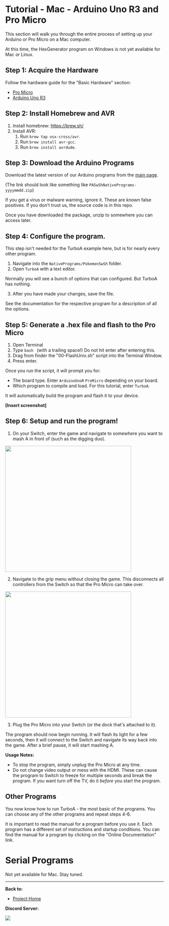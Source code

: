 # Tutorial - Mac - Arduino Uno R3 and Pro Micro

This section will walk you through the entire process of setting up your Arduino or Pro Micro on a Mac computer.

At this time, the HexGenerator program on Windows is not yet available for Mac or Linux.

## Step 1: Acquire the Hardware

Follow the hardware guide for the "Basic Hardware" section:
- [Pro Micro](Hardware-ProMicro.md)
- [Arduino Uno R3](Hardware-ArduinoUnoR3.md)

## Step 2: Install Homebrew and AVR

1. Install homebrew: https://brew.sh/
2. Install AVR:
    1. Run `brew tap osx-cross/avr`.
    2. Run `brew install avr-gcc`.
    3. Run `brew install avrdude`.

## Step 3: Download the Arduino Programs

Download the latest version of our Arduino programs from the [main page](https://github.com/Mysticial/Pokemon-Automation-SwSh-Arduino-Scripts).

(The link should look like something like `PASwShNativePrograms-yyyymmdd.zip`)

If you get a virus or malware warning, ignore it. These are known false positives. If you don't trust us, the source code is in this repo.

Once you have downloaded the package, unzip to somewhere you can access later.

## Step 4: Configure the program.

This step isn't needed for the TurboA example here, but is for nearly every other program.

1. Navigate into the `NativePrograms/PokemonSwSh` folder.
2. Open `TurboA` with a text editor.

Normally you will see a bunch of options that can configured. But TurboA has nothing.

3. After you have made your changes, save the file.

See the documentation for the respective program for a description of all the options.

## Step 5: Generate a .hex file and flash to the Pro Micro

1. Open Terminal
2. Type `bash ` (with a trailing space!) Do not hit enter after entering this.
3. Drag from finder the "00-FlashUnix.sh" script into the Terminal Window.
4. Press enter.

Once you run the script, it will prompt you for:
- The board type. Enter `ArduinoUnoR` `ProMicro` depending on your board.
- Which program to compile and load. For this tutorial, enter `TurboA`.

It will automatically build the program and flash it to your device.

**[Insert screenshot]**

## Step 6: Setup and run the program!

1. On your Switch, enter the game and navigate to somewhere you want to mash A in front of (such as the digging duo).

<img src="images/digging-duo.jpg" height="400">

2. Navigate to the grip menu without closing the game. This disconnects all controllers from the Switch so that the Pro Micro can take over.

<img src="images/grip-menu.jpg" height="400">

3. Plug the Pro Micro into your Switch (or the dock that's attached to it).

The program should now begin running. It will flash its light for a few seconds, then it will connect to the Switch and navigate its way back into the game. After a brief pause, it will start mashing A.

**Usage Notes:**

- To stop the program, simply unplug the Pro Micro at any time.
- Do not change video output or mess with the HDMI. These can cause the program to Switch to freeze for multiple seconds and break the program. If you want turn off the TV, do it *before* you start the program.

## Other Programs

You now know how to run TurboA - the most basic of the programs. You can choose any of the other programs and repeat steps 4-6.

It is important to read the manual for a program before you use it. Each program has a different set of instructions and startup conditions.
You can find the manual for a program by clicking on the "Online Documentation" link.

# Serial Programs

Not yet available for Mac. Stay tuned.







<hr>

**Back to:**
- [Project Home](/README.md)

**Discord Server:** 

[<img src="https://canary.discordapp.com/api/guilds/695809740428673034/widget.png?style=banner2">](https://discord.gg/cQ4gWxN)
